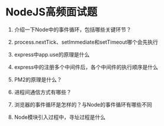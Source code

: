 # NodeJS高频面试题


 1. 介绍一下Node中的事件循环，包括哪些关键环节？
 
 2. process.nextTick、setImmediate和setTimeout哪个会先执行
 
 3. express中app.use的原理是什么
 
 4. express中的注册多个中间件后，各个中间件的执行顺序是什么
 
 5. PM2的原理是什么？

 6. 进程间通信方式有哪些？
 
 7. 浏览器的事件循环是怎样的？与Node的事件循环有哪些不同
 
 8. Node模块引入过程中，寻址过程是什么
